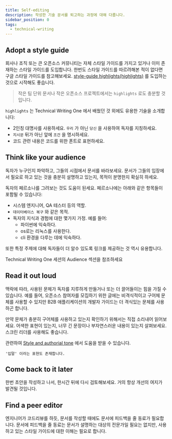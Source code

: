 ```yaml
---
title: Self-editing
description: 작성한 기술 문서를 퇴고하는 과정에 대해 다룹니다.
sidebar_position: 0
tags:
  - technical-writing
---
```


## Adopt a style guide

회사나 조직 또는 큰 오픈소스 커뮤니티는 자체 스타일 가이드를 가지고 있거나 이미 존재하는 스타일 가이드를 도입합니다. 한번도 스타일 가이드를 따르려해본 적이 없다면 구글 스타일 가이드를 참고해보세요. [style-guide highlights(highlights)](https://developers.google.com/style/highlights) 를 도입하는 것으로 시작해도 좋습니다.

> 작은 팀 단위 문서나 작은 오픈소스 프로젝트에서는 `highlights` 로도 충분할 것입니다.

`highlights` 는 Technical Writing One 에서 배웠던 것 외에도 유용한 기술을 소개합니다:

- 2인칭 대명사를 사용하세요. `우리` 가 아닌 `당신` 을 사용하여 독자를 지칭하세요.
- `지시문` 뒤가 아닌 앞에 `조건` 을 명시하세요.
- 코드 관련 내용은 코드를 위한 폰트로 표현하세요.

## Think like your audience

독자가 누구인지 파악하고, 그들의 시점에서 문서를 바라보세요. 문서가 그들의 입장에서 필요로 하고 있는 것을 충분히 설명하고 있는지, 목적이 분명한지 확실히 하세요.

독자의 페르소나를 그려보는 것도 도움이 된세요. 페르소나에는 아래와 같은 항목들이 포함될 수 있습니다:

- 시스템 엔지니어, QA 테스터 등의 역할.
- `데이터베이스 복구` 와 같은 목적.
- 독자의 지식과 경험에 대한 몇가지 가정. 예를 들어:
  - 파이썬에 익숙하다.
  - os로는 리눅스를 사용한다.
  - cli 환경을 다루는 데에 익숙하다.

또한 특정 주제에 대해 독자들이 더 알수 있도록 링크를 제공하는 것 역시 유용합니다.

Technical Writing One 세션의 Audience 섹션을 참조하세요

## Read it out loud

맥락에 따라, 사용된 문체가 독자를 지루하게 만들거나 또는 더 끌어들이는 힘을 가질 수 있습니다. 예를 들어, 오픈소스 참여자를 모집하기 위한 글에는 비격식적이고 구어체 문체를 사용할 수 있지만 B2B 애플리케이션의 개발자 가이드는 더 격식있는 문체를 사용하곤 합니다.

만약 문체가 충분히 구어체를 사용하고 있는지 확인하기 위해서는 직접 소리내어 읽어보세요. 어색한 표현이 있는지, 너무 긴 문장이나 부자연스러운 내용이 있는지 살펴보세요. 스크린 리더를 사용해도 좋습니다.

관련하여 [Style and authorial tone](https://developers.google.com/style/tone) 에서 도움을 받을 수 있습니다.

```
'입말' 이라는 표현도 존재합니다.
```

## Come back to it later

한번 초안을 작성하고 나서, 한시간 뒤에 다시 검토해보세요. 거의 항상 개선의 여지가 발견될 것입니다.

## Find a peer editor

엔지니어가 코드리뷰를 하듯, 문서를 작성할 때에도 문서에 피드백을 줄 동료가 필요합니다. 문서에 피드백을 줄 동료는 문서가 설명하는 대상의 전문가일 필요는 없지만, 사용하고 있는 스타일 가이드에 대한 이해는 필요로 합니다.
